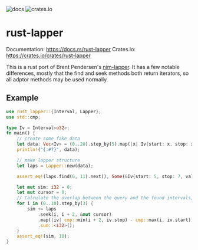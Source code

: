 ![docs](https://docs.rs/rust-lapper/badge.svg)
![crates.io](https://img.shields.io/crates/v/rust-lapper.svg)

# rust-lapper

Documentation: https://docs.rs/rust-lapper
Crates.io: https://crates.io/crates/rust-lapper

This is a rust port of Brent Pendersen's
[nim-lapper](https://github.com/brentp/nim-lapper). It has a few notable
differences, mostly that the find and seek methods both return
iterators, so all adptor methods may be used normally.

## Example

```rust
use rust_lapper::{Interval, Lapper};
use std::cmp;

type Iv = Interval<u32>;
fn main() {
    // create some fake data
    let data: Vec<Iv> = (0..20).step_by(5).map(|x| Iv{start: x, stop: x + 2, val: 0}).collect();
    println!("{:#?}", data);

    // make lapper structure
    let laps = Lapper::new(data);

    assert_eq!(laps.find(6, 11).next(), Some(&Iv{start: 5, stop: 7, val: 0}));

    let mut sim: i32 = 0;
    let mut cursor = 0;
    // Calculate the overlap between the query and the found intervals, sum total overlap
    for i in (0..10).step_by(3) {
        sim += laps
            .seek(i, i + 2, &mut cursor)
            .map(|iv| cmp::min(i + 2, iv.stop) - cmp::max(i, iv.start))
            .sum::<i32>();
    }
    assert_eq!(sim, 10);
}
```
